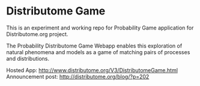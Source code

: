 Distributome Game
=================

This is an experiment and working repo for Probability Game application for Distributome.org project.

The Probability Distributome Game Webapp enables this exploration of natural phenomena and models as a game of matching pairs of processes and distributions.

Hosted App: http://www.distributome.org/V3/DistributomeGame.html
Announcement post: http://distributome.org/blog/?p=202
